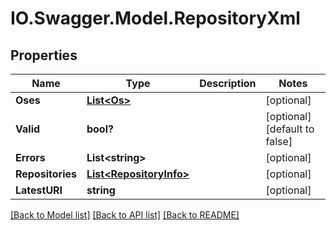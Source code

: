 # IO.Swagger.Model.RepositoryXml
## Properties

Name | Type | Description | Notes
------------ | ------------- | ------------- | -------------
**Oses** | [**List&lt;Os&gt;**](Os.md) |  | [optional] 
**Valid** | **bool?** |  | [optional] [default to false]
**Errors** | **List&lt;string&gt;** |  | [optional] 
**Repositories** | [**List&lt;RepositoryInfo&gt;**](RepositoryInfo.md) |  | [optional] 
**LatestURI** | **string** |  | [optional] 

[[Back to Model list]](../README.md#documentation-for-models) [[Back to API list]](../README.md#documentation-for-api-endpoints) [[Back to README]](../README.md)

